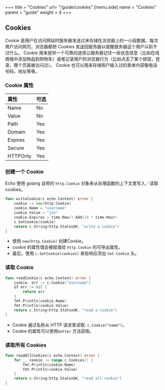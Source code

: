 +++
title = "Cookies"
url= "/guide/cookies"
[menu.side]
  name = "Cookies"
  parent = "guide"
  weight = 4
+++

## Cookies

Cookie 是用户在访问网站时服务器发送过来存储在浏览器上的一小段数据。每次用户访问网页，浏览器都把 Cookies 发送回服务器以提醒服务器这个用户以前干过什么。
Cookie 用来提供一个可靠的途径让服务器记住一些状态信息（比如在线商城中添加物品到购物车）或者记录用户的浏览器行为（比如点击了某个按钮，登录，哪个页面被访问过）。
Cookie 也可以用来存储用户输入过的表单内容像电话号码，地址等等。

### Cookie 属性

| 属性       | 可选   |
| :------- | :--- |
| Name     | No   |
| Value    | No   |
| Path     | Yes  |
| Domain   | Yes  |
| Expires  | Yes  |
| Secure   | Yes  |
| HTTPOnly | Yes  |

### 创建一个 Cookie

Echo 使用 golang 自带的 `http.Cookie` 对象来从处理函数的上下文里写入／读取 cookies。
```go
func writeCookie(c echo.Context) error {
	cookie := new(http.Cookie)
	cookie.Name = "username"
	cookie.Value = "jon"
	cookie.Expires = time.Now().Add(24 * time.Hour)
	c.SetCookie(cookie)
	return c.String(http.StatusOK, "write a cookie")
}
```

- 使用 `new(http.Cookie)` 创建Cookie。
- cookie 的属性值会被赋值给 `http.Cookie` 的可导出属性。
- 最后，使用 `c.SetCookie(cookies)` 来给响应添加 `Set-Cookie` 头。

### 读取 Cookie

```go
func readCookie(c echo.Context) error {
	cookie, err := c.Cookie("username")
	if err != nil {
		return err
	}
	fmt.Println(cookie.Name)
	fmt.Println(cookie.Value)
	return c.String(http.StatusOK, "read a cookie")
}
```

- Cookie 通过名称从 HTTP 请求里读取: `c.Cookie("name")`。
- Cookie 的属性可以使用`Getter` 方法获取。

### 读取所有 Cookies

```go
func readAllCookies(c echo.Context) error {
	for _, cookie := range c.Cookies() {
		fmt.Println(cookie.Name)
		fmt.Println(cookie.Value)
	}
	return c.String(http.StatusOK, "read all cookie")
}
```
